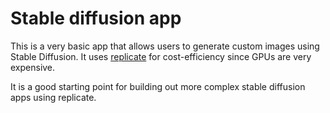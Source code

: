 # Stable diffusion app

This is a very basic app that allows users to generate custom images using Stable Diffusion.  It uses [replicate](https://replicate.com/) for cost-efficiency since GPUs are very expensive.

It is a good starting point for building out more complex stable diffusion apps using replicate.
